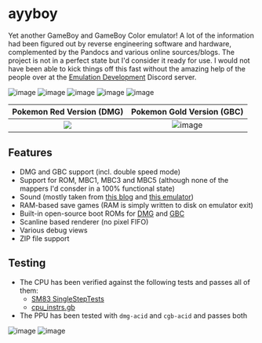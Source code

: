 # ayyboy
Yet another GameBoy and GameBoy Color emulator! A lot of the information had been figured out by reverse engineering software and hardware, complemented by the Pandocs and various online sources/blogs.
The project is not in a perfect state but I'd consider it ready for use. I would not have been able to kick things off this fast without the amazing help of the people over at the [Emulation Development](https://discord.com/invite/dkmJAes) Discord server.

![image](https://github.com/user-attachments/assets/a5213d9e-3bb1-40b6-a951-3e42c957c94a)
![image](https://github.com/user-attachments/assets/fce23396-8d24-448e-97f8-98adbce90413)
![image](https://github.com/user-attachments/assets/d569944f-17d1-462b-bcdd-39ac0ab6512e)
![image](https://github.com/user-attachments/assets/7b0cefa6-1f1d-47ba-b80b-0c47901948fd)
![image](https://github.com/user-attachments/assets/eded7e68-e5a8-4f30-ba2d-1e85f76fc211)

Pokemon Red Version (DMG)  |  Pokemon Gold Version (GBC)
:-------------------------:|:-------------------------:
[![](https://...Dark.png)](https://github.com/user-attachments/assets/a5213d9e-3bb1-40b6-a951-3e42c957c94a)  |  ![image](https://github.com/user-attachments/assets/fce23396-8d24-448e-97f8-98adbce90413)

## Features
* DMG and GBC support (incl. double speed mode)
* Support for ROM, MBC1, MBC3 and MBC5 (although none of the mappers I'd consder in a 100% functional state)
* Sound (mostly taken from [this blog](https://nightshade256.github.io/2021/03/27/gb-sound-emulation.html) and [this emulator](https://github.com/NightShade256/Argentum))
* RAM-based save games (RAM is simply written to disk on emulator exit)
* Built-in open-source boot ROMs for [DMG](https://github.com/Hacktix/Bootix) and [GBC](https://github.com/LIJI32/SameBoy/tree/master/BootROMs)
* Scanline based renderer (no pixel FIFO)
* Various debug views
* ZIP file support

## Testing
* The CPU has been verified against the following tests and passes all of them:
  * [SM83 SingleStepTests](https://github.com/SingleStepTests/sm83)
  * [cpu_instrs.gb](https://github.com/retrio/gb-test-roms)
* The PPU has been tested with `dmg-acid` and `cgb-acid` and passes both

![image](https://github.com/user-attachments/assets/67b6e026-df09-4b0a-acf7-9111cfea16c1)
![image](https://github.com/user-attachments/assets/cc325d90-628a-4207-b8b4-72625d6ff195)
